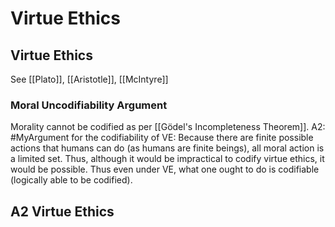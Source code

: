 # Virtue Ethics

## Virtue Ethics
See [[Plato]], [[Aristotle]], [[McIntyre]]

### Moral Uncodifiability Argument
Morality cannot be codified as per [[Gödel's Incompleteness Theorem]].
	A2: #MyArgument for the codifiability of VE: Because there are finite possible actions that humans can do (as humans are finite beings), all moral action is a limited set. Thus, although it would be impractical to codify virtue ethics, it would be possible. Thus even under VE, what one ought to do is codifiable (logically able to be codified).

## A2 Virtue Ethics
